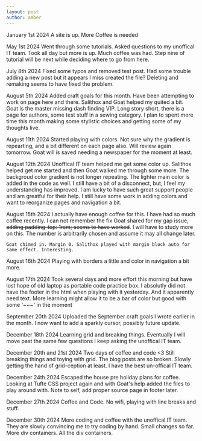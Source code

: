 ```yaml
---
layout: post
author: amber
---
```


<div class="item3">
<p>
January 1st 2024
    A site is up. More Coffee is needed

May 1st 2024
    Went through some tutorials. Asked questions to my unoffical IT team. Took all day but more is up. Much coffee was had. Step nine of tutorial will be next while deciding where to go from here.

July 8th 2024
    Fixed some typos and removed test post. Had some trouble adding a new post but it appears I miss created the file? Deleting and remaking seems to have fixed the problem.

August 5th 2024
    Added craft goals for this month. Have been attempting to work on page here and there. Salithox and Goat helped my quited a bit. Goat is the master missing dash finding VIP. Long story short, there is a page for authors, some test stuff in a sewing category. I plan to spent more time this month making some stylistic choices and getting some of my thoughts live.

August 11th 2024
    Started playing with colors. Not sure why the gradient is repearting, and a bit different on each page also. Will review again tomorrow. Goat will is saved needing a newspaper for the moment at least. 

August 12th 2024
    Unoffical IT team helped me get some color up. Salithox helped get me started and then Goat walked me through some more. The backgroud color gradient is not longer repeating. The lighter main color is added in the code as well. I still have a bit of a disconnect, but, I feel my understanding has improved. I am lucky to have such great support people and am greatful for their help. I still have some work in adding colors and want to reorganize pages and navigation a bit. 

August 15th 2024
    I actually have enough coffee for this. I have had so much coffee recently. I can not remember the fix Goat shared for my gap issue, ~~adding padding-top: 1rem; seems to have worked~~. I will have to study more on this. The number is arbitrarily chosen and assume it may all change later.

    Goat chimed in. Margin 0. Salithox played with margin block auto for same effect. Interesting.

August 16th 2024
    Playing with borders a little and color in navigation a bit more. 

August 17th 2024
    Took several days and more effort this morning but have lost hope of old laptop as portable code practice box. I absolutly did not have the footer in the html when playing with it yesterday. And it apparently need text. More learning might allow it to be a bar of color but good with some '~~~' in the moment

September 20th 2024
    Uploaded the September craft goals I wrote earlier in the month. I now want to add a sparkly cursor, possibly future update.

December 18th 2024
    Learning grid and breaking things. Eventually I will move past the same few questions I keep asking the unoffical IT team. 

December 20th and 21st 2024
    Two days of coffee and code <3 Still breaking things and toying with grid. The blog posts are so broken. Slowly getting the hand of grid-ception at least. I have the best un-offical IT team.  

December 24th 2024
    Escaped the house pre holiday plans for coffee. Looking at Tufte CSS project again and with Goat's help added the files to play around with. Note to self, add proper source page in footer later. 

December 27th 2024
    Coffee and Code. No wifi, playing with line breaks and stuff. 

December 30th 2024
    More coding and coffee with the unoffical IT team. They are slowly convincing me to try coding by hand. Small changes so far. More div containers. All the div containers.
</p>
</div>

